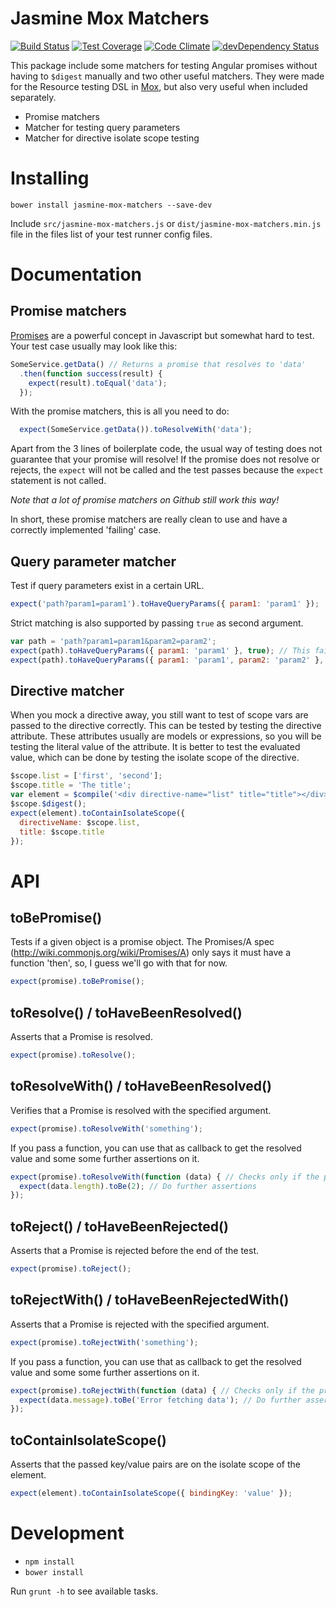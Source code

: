 Jasmine Mox Matchers
================

[![Build Status](https://travis-ci.org/fvanwijk/jasmine-mox-matchers.svg?branch=master)](https://travis-ci.org/fvanwijk/jasmine-mox-matchers)
[![Test Coverage](https://codeclimate.com/github/fvanwijk/jasmine-mox-matchers/badges/coverage.svg)](https://codeclimate.com/github/fvanwijk/jasmine-mox-matchers)
[![Code Climate](https://codeclimate.com/github/fvanwijk/jasmine-mox-matchers/badges/gpa.svg)](https://codeclimate.com/github/fvanwijk/jasmine-mox-matchers)
[![devDependency Status](https://david-dm.org/fvanwijk/jasmine-mox-matchers/dev-status.svg)](https://david-dm.org/fvanwijk/jasmine-mox-matchers#info=devDependencies)

This package include some matchers for testing Angular promises without having to `$digest` manually and two other useful matchers.
They were made for the Resource testing DSL in [Mox](http://www.github.com/fvanwijk/mox), but also very useful when included separately.

* Promise matchers
* Matcher for testing query parameters
* Matcher for directive isolate scope testing

# Installing

`bower install jasmine-mox-matchers --save-dev`

Include `src/jasmine-mox-matchers.js` or `dist/jasmine-mox-matchers.min.js` file in the files list of your test runner config files.

# Documentation

## Promise matchers

[Promises](https://docs.angularjs.org/api/ng/service/$q) are a powerful concept in Javascript but somewhat hard to test. Your test case usually may look like this:

```javascript
SomeService.getData() // Returns a promise that resolves to 'data'
  .then(function success(result) {
    expect(result).toEqual('data');
  });
```

With the promise matchers, this is all you need to do:

```javascript
  expect(SomeService.getData()).toResolveWith('data');
```

Apart from the 3 lines of boilerplate code, the usual way of testing does not guarantee that your promise will resolve!
If the promise does not resolve or rejects, the `expect` will not be called and the test passes because the `expect` statement is not called.

*Note that a lot of promise matchers on Github still work this way!*

In short, these promise matchers are really clean to use and have a correctly implemented 'failing' case.

## Query parameter matcher

Test if query parameters exist in a certain URL.

```javascript
expect('path?param1=param1').toHaveQueryParams({ param1: 'param1' });
```

Strict matching is also supported by passing `true` as second argument.

```javascript
var path = 'path?param1=param1&param2=param2';
expect(path).toHaveQueryParams({ param1: 'param1' }, true); // This fails
expect(path).toHaveQueryParams({ param1: 'param1', param2: 'param2' }, true); // This passes
```

## Directive matcher

When you mock a directive away, you still want to test of scope vars are passed to the directive correctly. This can be tested by testing the directive attribute.
These attributes usually are models or expressions, so you will be testing the literal value of the attribute.
It is better to test the evaluated value, which can be done by testing the isolate scope of the directive.

```javascript
$scope.list = ['first', 'second'];
$scope.title = 'The title';
var element = $compile('<div directive-name="list" title="title"></div>')($scope);
$scope.$digest();
expect(element).toContainIsolateScope({
  directiveName: $scope.list,
  title: $scope.title
});
```

# API

## toBePromise()
Tests if a given object is a promise object.
The Promises/A spec (http://wiki.commonjs.org/wiki/Promises/A) only says it must have a function 'then', so, I guess we'll go with that for now.

```javascript
expect(promise).toBePromise();
```

## toResolve() / toHaveBeenResolved()
Asserts that a Promise is resolved.

```javascript
expect(promise).toResolve();
```

## toResolveWith() / toHaveBeenResolved()
Verifies that a Promise is resolved with the specified argument.

```javascript
expect(promise).toResolveWith('something');
```

If you pass a function, you can use that as callback to get the resolved value and some some further assertions on it.

```javascript
expect(promise).toResolveWith(function (data) { // Checks only if the promise resolves
  expect(data.length).toBe(2); // Do further assertions
});
```

## toReject() / toHaveBeenRejected()
Asserts that a Promise is rejected before the end of the test.

```javascript
expect(promise).toReject();
```

## toRejectWith() / toHaveBeenRejectedWith()

Asserts that a Promise is rejected with the specified argument.

```javascript
expect(promise).toRejectWith('something');
```

If you pass a function, you can use that as callback to get the resolved value and some some further assertions on it.

```javascript
expect(promise).toRejectWith(function (data) { // Checks only if the promise rejects
  expect(data.message).toBe('Error fetching data'); // Do further assertions
});
```
  
## toContainIsolateScope()

Asserts that the passed key/value pairs are on the isolate scope of the element.

```javascript
expect(element).toContainIsolateScope({ bindingKey: 'value' });
```

# Development

* `npm install`
* `bower install`

Run `grunt -h` to see available tasks.